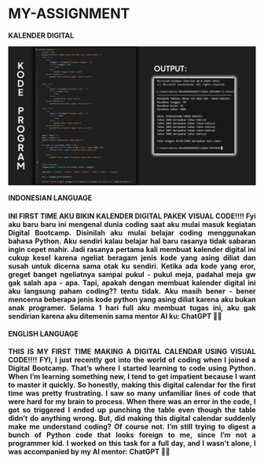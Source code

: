 # MY-ASSIGNMENT
 **KALENDER DIGITAL**
<p align="center">
  <img src="https://github.com/arvin-prakasa-wijaya/MY-ASSIGNMENT/blob/main/VISUAL%20CODE.jpg" width="1000"/>
</p>

<div align="justify">
  
  <b>INDONESIAN LANGUAGE</b><br>
  <h4>INI FIRST TIME AKU BIKIN KALENDER DIGITAL PAKEK VISUAL CODE!!!! Fyi aku baru baru ini mengenal dunia coding saat aku mulai masuk kegiatan Digital Bootcamp. Disinilah aku mulai belajar coding menggunakan bahasa Python. 
  Aku sendiri kalau belajar hal baru rasanya tidak sabaran ingin cepet mahir. Jadi rasanya pertama kali membuat kalender digital ini cukup kesel karena ngeliat beragam jenis kode yang asing diliat dan susah untuk dicerna
  sama otak ku sendiri. Ketika ada kode yang eror, greget banget ngeliatnya sampai pukul - pukul meja, padahal meja gw gak salah apa - apa. Tapi, apakah dengan membuat kalender digital ini aku langsung paham coding?? tentu tidak.
  Aku masih bener - bener mencerna beberapa jenis kode python yang asing diliat karena aku bukan anak programer. Selama 1 hari full aku membuat tugas ini, aku gak sendirian karena aku ditemenin sama mentor AI ku: ChatGPT 🤖✨ </h4>
  
</div>

<div align="justify">
  
  <b>ENGLISH LANGUAGE</b><br>
  <h4>THIS IS MY FIRST TIME MAKING A DIGITAL CALENDAR USING VISUAL CODE!!!! FYI, I just recently got into the world of coding when I joined a Digital Bootcamp. That’s where I started learning to code using Python. When I’m learning something new, I tend to get impatient because I want to master it quickly. So honestly, making this digital calendar for the first time was pretty frustrating. I saw so many unfamiliar lines of code that were hard for my brain to process. When there was an error in the code, I got so triggered I ended up punching the table even though the table didn’t do anything wrong. But, did making this digital calendar suddenly make me understand coding? Of course not. I’m still trying to digest a bunch of Python code that looks foreign to me, since I’m not a programmer kid. I worked on this task for a full day, and I wasn’t alone, I was accompanied by my AI mentor: ChatGPT 🤖✨</h4>
  
</div>


